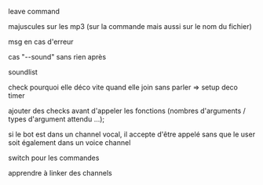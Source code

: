 leave command

majuscules sur les mp3 (sur la commande mais aussi sur le nom du fichier)

msg en cas d'erreur

cas "--sound" sans rien après

soundlist

check pourquoi elle déco vite quand elle join sans parler
=> setup deco timer

ajouter des checks avant d'appeler les fonctions (nombres d'arguments / types d'argument attendu ...);

si le bot est dans un channel vocal, il accepte d'être appelé sans que le user soit également dans un voice channel

switch pour les commandes

apprendre à linker des channels